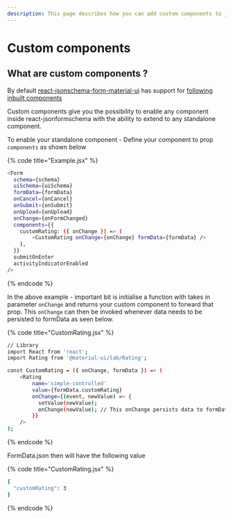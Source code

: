 ```yaml
---
description: This page describes how you can add custom components to jsonschema
---
```


# Custom components

## What are custom components ?

By default [react-jsonschema-form-material-ui](https://github.com/vip-git/react-jsonschema-form-material-ui) has support for [following inbuilt components](../)

Custom components give you the possibility to enable any component inside react-jsonformschema with the ability to extend to any standalone component.

To enable your standalone component - Define your component to prop `components` as shown below

{% code title="Example.jsx" %}
```bash
<Form
  schema={schema}
  uiSchema={uiSchema}
  formData={formData}
  onCancel={onCancel}
  onSubmit={onSubmit}
  onUpload={onUpload}
  onChange={onFormChanged}
  components={{
    customRating: ({ onChange }) => (
  		<CustomRating onChange={onChange} formData={formData} />
    ),
  }}
  submitOnEnter
  activityIndicatorEnabled
/>
```
{% endcode %}

In the above example - important bit is initialise a function with takes in parameter `onChange` and returns your custom component to forward that prop. This `onChange` can then be invoked whenever data needs to be persisted to formData as seen below.

{% code title="CustomRating.jsx" %}
```bash
// Library
import React from 'react';
import Rating from '@material-ui/lab/Rating';

const CustomRating = ({ onChange, formData }) => (
	<Rating
		name='simple-controlled'
		value={formData.customRating}
		onChange={(event, newValue) => {
		  setValue(newValue);
		  onChange(newValue); // This onChange persists data to formData.json
		}}
	/>
);
```
{% endcode %}

FormData.json then will have the following value

{% code title="CustomRating.jsx" %}
```bash
{
  "customRating": 3
}
```
{% endcode %}

